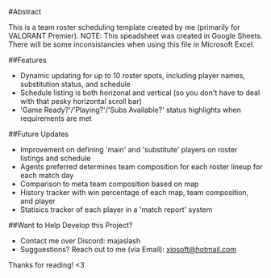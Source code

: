 #Abstract

This is a team roster scheduling template created by me (primarily for VALORANT Premier). 
NOTE: This speadsheet was created in Google Sheets. There will be some inconsistancies when using this file in Microsoft Excel.

##Features
- Dynamic updating for up to 10 roster spots, including player names, substitution status, and schedule
- Schedule listing is both horizonal and vertical (so you don't have to deal with that pesky horizontal scroll bar)
- 'Game Ready?'/'Playing?'/'Subs Available?' status highlights when requirements are met

##Future Updates
- Improvement on defining 'main' and 'substitute' players on roster listings and schedule
- Agents preferred determines team composition for each roster lineup for each match day
- Comparison to meta team composition based on map
- History tracker with win percentage of each map, team composition, and player
- Statisics tracker of each player in a 'match report' system

##Want to Help Develop this Project?
- Contact me over Discord: majaslash
- Sugguestions? Reach out to me (via Email): xiosoft@hotmail.com

Thanks for reading! <3
